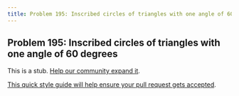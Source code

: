```yaml
---
title: Problem 195: Inscribed circles of triangles with one angle of 60 degrees
---
```

## Problem 195: Inscribed circles of triangles with one angle of 60 degrees

This is a stub. <a href='https://github.com/freecodecamp/guides/tree/master/src/pages/certifications/coding-interview-prep/project-euler/problem-195-inscribed-circles-of-triangles-with-one-angle-of-60-degrees/index.md' target='_blank' rel='nofollow'>Help our community expand it</a>.

<a href='https://github.com/freecodecamp/guides/blob/master/README.md' target='_blank' rel='nofollow'>This quick style guide will help ensure your pull request gets accepted</a>.

<!-- The article goes here, in GitHub-flavored Markdown. Feel free to add YouTube videos, images, and CodePen/JSBin embeds  -->
